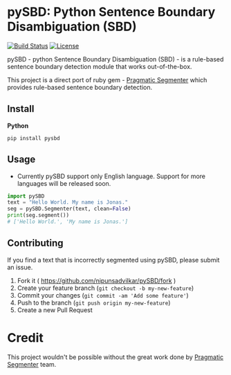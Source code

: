 # pySBD: Python Sentence Boundary Disambiguation (SBD)

[![Build Status](https://travis-ci.org/nipunsadvilkar/pySBD.svg?branch=master)](https://travis-ci.org/nipunsadvilkar/pySBD)
[![License](https://img.shields.io/badge/license-MIT-brightgreen.svg?style=flat)](https://github.com/nipunsadvilkar/pySBD/blob/master/LICENSE)

pySBD - python Sentence Boundary Disambiguation (SBD) - is a rule-based sentence boundary detection module that works out-of-the-box.

This project is a direct port of ruby gem - [Pragmatic Segmenter](https://github.com/diasks2/pragmatic_segmenter) which provides rule-based sentence boundary detection.


## Install

**Python**
```
pip install pysbd
```

## Usage

* Currently pySBD support only English language. Support for more languages will be released soon.

```python
import pySBD
text = "Hello World. My name is Jonas."
seg = pySBD.Segmenter(text, clean=False)
print(seg.segment())
# ['Hello World.', 'My name is Jonas.']
```

## Contributing

If you find a text that is incorrectly segmented using pySBD, please submit an issue.

1. Fork it ( https://github.com/nipunsadvilkar/pySBD/fork )
2. Create your feature branch (`git checkout -b my-new-feature`)
3. Commit your changes (`git commit -am 'Add some feature'`)
4. Push to the branch (`git push origin my-new-feature`)
5. Create a new Pull Request


# Credit
This project wouldn't be possible without the great work done by [Pragmatic Segmenter](https://github.com/diasks2/pragmatic_segmenter) team.
